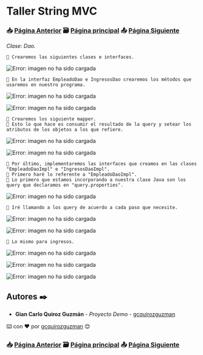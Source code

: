 # Taller String MVC                                                                       
### 📥 [Página Anterior](https://github.com/gcquirozguzman/java-spring-mvc-tcs-202004/tree/INSTC00001)          🗃️ [Página principal](https://github.com/gcquirozguzman/java-spring-mvc-tcs-202004)          📤 [Página Siguiente](https://github.com/gcquirozguzman/java-spring-mvc-tcs-202004/tree/XXXXX00001)

_Clase: Dao._

```
📢 Crearemos las siguientes clases e interfaces.
```

![Error: imagen no ha sido cargada](https://github.com/gcquirozguzman/java-spring-mvc-tcs-202004/blob/master/imagenes/DAOEJ00001_1.png)

```
📢 En la interfaz EmpleadoDao e IngresosDao crearemos los métodos que usaremos en nuestro programa.
```

![Error: imagen no ha sido cargada](https://github.com/gcquirozguzman/java-spring-mvc-tcs-202004/blob/master/imagenes/DAOEJ00001_2.png)

![Error: imagen no ha sido cargada](https://github.com/gcquirozguzman/java-spring-mvc-tcs-202004/blob/master/imagenes/DAOEJ00001_3.png)

```
📢 Crearemos los siguiente mapper. 
📢 Esto lo que hace es consumir el resultado de la query y setear los atributos de los objetos a los que refiere.
```

![Error: imagen no ha sido cargada](https://github.com/gcquirozguzman/java-spring-mvc-tcs-202004/blob/master/imagenes/DAOEJ00001_4.png)

![Error: imagen no ha sido cargada](https://github.com/gcquirozguzman/java-spring-mvc-tcs-202004/blob/master/imagenes/DAOEJ00001_5.png)

```
📢 Por último, implementaremos las interfaces que creamos en las clases "EmpleadoDaoImpl" e "IngresosDaoImpl".
📢 Primero haré lo referente a "EmpleadoDaoImpl".
📢 Lo primero que estamos incorporando a nuestra clase Java son los query que declaramos en "query.properties".
```

![Error: imagen no ha sido cargada](https://github.com/gcquirozguzman/java-spring-mvc-tcs-202004/blob/master/imagenes/DAOEJ00001_6.png)

```
📢 Iré llamando a los query de acuerdo a cada paso que necesite.
```

![Error: imagen no ha sido cargada](https://github.com/gcquirozguzman/java-spring-mvc-tcs-202004/blob/master/imagenes/DAOEJ00001_7.png)

![Error: imagen no ha sido cargada](https://github.com/gcquirozguzman/java-spring-mvc-tcs-202004/blob/master/imagenes/DAOEJ00001_8.png)

```
📢 Lo mismo para ingresos.
```

![Error: imagen no ha sido cargada](https://github.com/gcquirozguzman/java-spring-mvc-tcs-202004/blob/master/imagenes/DAOEJ00001_9.png)

![Error: imagen no ha sido cargada](https://github.com/gcquirozguzman/java-spring-mvc-tcs-202004/blob/master/imagenes/DAOEJ00001_10.png)

![Error: imagen no ha sido cargada](https://github.com/gcquirozguzman/java-spring-mvc-tcs-202004/blob/master/imagenes/DAOEJ00001_11.png)

## Autores ✒️

* **Gian Carlo Quiroz Guzmán** - *Proyecto Demo* - [gcquirozguzman](https://github.com/gcquirozguzman)

⌨️ con ❤️ por [gcquirozguzman](https://github.com/gcquirozguzman) 😊

### 📥 [Página Anterior](https://github.com/gcquirozguzman/java-spring-mvc-tcs-202004/tree/INSTC00001)          🗃️ [Página principal](https://github.com/gcquirozguzman/java-spring-mvc-tcs-202004)          📤 [Página Siguiente](https://github.com/gcquirozguzman/java-spring-mvc-tcs-202004/tree/XXXXX00001)

